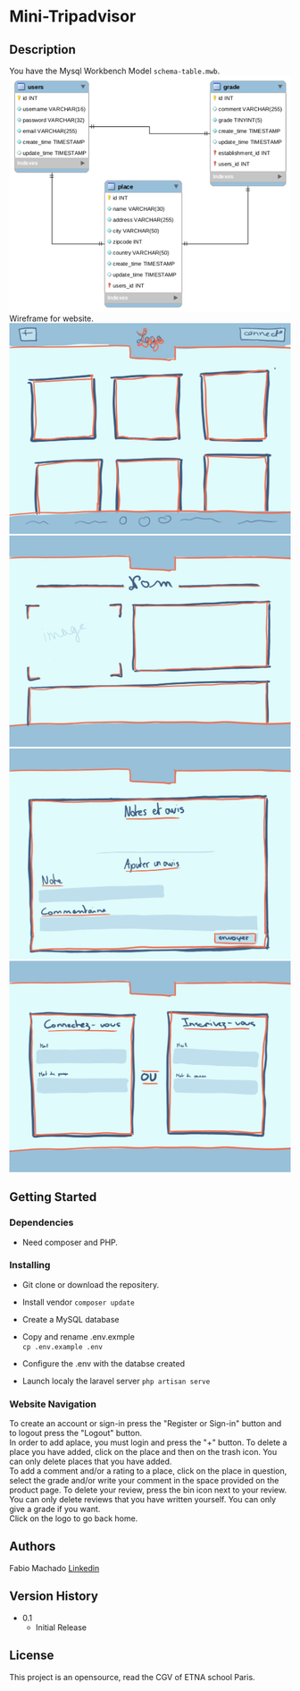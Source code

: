 # Mini-Tripadvisor

## Description

You have the Mysql Workbench Model ``schema-table.mwb``.
![schema-table](schema-table.png)
Wireframe for website.
![desgin1](design1.jpeg)
![desgin2](design2.jpeg)
![desgin3](design3.jpeg)
![desgin4](design4.jpeg)


## Getting Started

### Dependencies

* Need composer and PHP. 

### Installing

* Git clone or download the repositery.

* Install vendor 
            ```
            composer update
            ```

* Create a MySQL database

* Copy and rename .env.exmple  
        ```
        cp .env.example .env
        ```

* Configure the .env with the databse created

* Launch localy the laravel server
        ```
        php artisan serve
        ```

### Website Navigation

To create an account or sign-in press the "Register or Sign-in" button and to logout press the "Logout" button.  
In order to add aplace, you must login and press the "+" button. To delete a place you have added, click on the place and then on the trash icon. You can only delete places that you have added.  
To add a comment and/or a rating to a place, click on the place in question, select the grade and/or write your comment in the space provided on the product page. To delete your review, press the bin icon next to your review. You can only delete reviews that you have written yourself. You can only give a grade if you want.  
Click on the logo to go back home.  

## Authors

Fabio Machado   [Linkedin](https://www.linkedin.com/in/fabio-aires-machado/)

## Version History

* 0.1
    * Initial Release

## License

This project is an opensource, read the CGV of ETNA school Paris.

